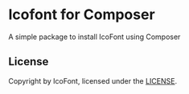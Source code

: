 # Icofont for Composer

A simple package to install IcoFont using Composer

## License

Copyright by IcoFont, licensed under the [LICENSE](license).
